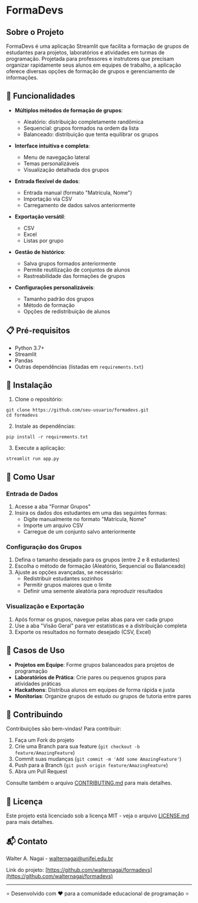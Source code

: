 # FormaDevs

## Sobre o Projeto

FormaDevs é uma aplicação Streamlit que facilita a formação de grupos de estudantes para projetos, laboratórios e atividades em turmas de programação. Projetada para professores e instrutores que precisam organizar rapidamente seus alunos em equipes de trabalho, a aplicação oferece diversas opções de formação de grupos e gerenciamento de informações.

## 🚀 Funcionalidades

- **Múltiplos métodos de formação de grupos**:
  - Aleatório: distribuição completamente randômica
  - Sequencial: grupos formados na ordem da lista
  - Balanceado: distribuição que tenta equilibrar os grupos

- **Interface intuitiva e completa**:
  - Menu de navegação lateral
  - Temas personalizáveis
  - Visualização detalhada dos grupos

- **Entrada flexível de dados**:
  - Entrada manual (formato "Matrícula, Nome")
  - Importação via CSV
  - Carregamento de dados salvos anteriormente

- **Exportação versátil**:
  - CSV
  - Excel
  - Listas por grupo

- **Gestão de histórico**:
  - Salva grupos formados anteriormente
  - Permite reutilização de conjuntos de alunos
  - Rastreabilidade das formações de grupos

- **Configurações personalizáveis**:
  - Tamanho padrão dos grupos
  - Método de formação
  - Opções de redistribuição de alunos

## 📋 Pré-requisitos

- Python 3.7+
- Streamlit
- Pandas
- Outras dependências (listadas em `requirements.txt`)

## 🔧 Instalação

1. Clone o repositório:
```
git clone https://github.com/seu-usuario/formadevs.git
cd formadevs
```

2. Instale as dependências:
```
pip install -r requirements.txt
```

3. Execute a aplicação:
```
streamlit run app.py
```

## 📖 Como Usar

### Entrada de Dados
1. Acesse a aba "Formar Grupos"
2. Insira os dados dos estudantes em uma das seguintes formas:
   - Digite manualmente no formato "Matrícula, Nome"
   - Importe um arquivo CSV
   - Carregue de um conjunto salvo anteriormente

### Configuração dos Grupos
1. Defina o tamanho desejado para os grupos (entre 2 e 8 estudantes)
2. Escolha o método de formação (Aleatório, Sequencial ou Balanceado)
3. Ajuste as opções avançadas, se necessário:
   - Redistribuir estudantes sozinhos
   - Permitir grupos maiores que o limite
   - Definir uma semente aleatória para reproduzir resultados

### Visualização e Exportação
1. Após formar os grupos, navegue pelas abas para ver cada grupo
2. Use a aba "Visão Geral" para ver estatísticas e a distribuição completa
3. Exporte os resultados no formato desejado (CSV, Excel)

## 🎯 Casos de Uso

- **Projetos em Equipe**: Forme grupos balanceados para projetos de programação
- **Laboratórios de Prática**: Crie pares ou pequenos grupos para atividades práticas
- **Hackathons**: Distribua alunos em equipes de forma rápida e justa
- **Monitorias**: Organize grupos de estudo ou grupos de tutoria entre pares

## 🤝 Contribuindo

Contribuições são bem-vindas! Para contribuir:

1. Faça um Fork do projeto
2. Crie uma Branch para sua feature (`git checkout -b feature/AmazingFeature`)
3. Commit suas mudanças (`git commit -m 'Add some AmazingFeature'`)
4. Push para a Branch (`git push origin feature/AmazingFeature`)
5. Abra um Pull Request

Consulte também o arquivo [CONTRIBUTING.md](CONTRIBUTING.md) para mais detalhes.

## 📝 Licença

Este projeto está licenciado sob a licença MIT - veja o arquivo [LICENSE.md](LICENSE.md) para mais detalhes.

## 📬 Contato

Walter A. Nagai - [walternagai@unifei.edu.br](mailto:walternagai@unifei.edu.br)

Link do projeto: [https://github.com/walternagai/formadevs](https://github.com/walternagai/formadevs)

---

⭐️ Desenvolvido com ❤️ para a comunidade educacional de programação ⭐️
